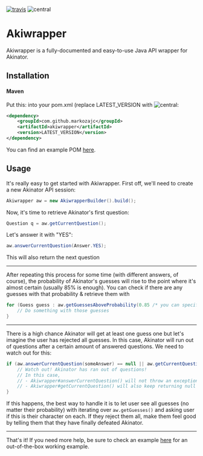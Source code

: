 [central]: https://img.shields.io/maven-central/v/com.github.markozajc/akiwrapper.svg?label=Maven%20Central
[travis]: https://travis-ci.org/markozajc/Akiwrapper.svg?branch=master
[![travis]](https://travis-ci.org/markozajc/Akiwrapper)
![central]


# Akiwrapper
Akiwrapper is a fully-documented and easy-to-use Java API wrapper for Akinator.

## Installation
#### Maven
Put this: into your pom.xml (replace LATEST_VERSION with ![central]:
```xml
<dependency>
	<groupId>com.github.markozajc</groupId>
	<artifactId>akiwrapper</artifactId>
	<version>LATEST_VERSION</version>
</dependency>
```
You can find an example POM [here](https://github.com/markozajc/Akiwrapper/blob/master/example/pom.xml).

## Usage
It's really easy to get started with Akiwrapper. First off, we'll need to create a new Akinator API session:
```java
Akiwrapper aw = new AkiwrapperBuilder().build();
```

Now, it's time to retrieve Akinator's first question:
```java
Question q = aw.getCurrentQuestion();
```

Let's answer it with "YES":
```java
aw.answerCurrentQuestion(Answer.YES);
```
This will also return the next question

---

After repeating this process for some time (with different answers, of course), the probability of Akinator's guesses will rise to the point where it's almost certain (usually 85% is enough). You can check if there are any guesses with that probability & retrieve them with
```java
for (Guess guess : aw.getGuessesAboveProbability(0.85 /* you can specify your threshold between 0 and 1 */)) {
	// Do something with those guesses
}
```

---

There is a high chance Akinator will get at least one guess one but let's imagine the user has rejected all guesses. In this case, Akinator will run out of questions after a certain amount of answered questions. We need to watch out for this:
``` java
if (aw.answerCurrentQuestion(someAnswer) == null || aw.getCurrentQuestion() == null) {
	// Watch out! Akinator has ran out of questions! 
	// In this case,
	// - Akiwrapper#answerCurrentQuestion() will not throw an exception but rather return null no matter what
	// - Akiwrapper#getCurrentQuestion() will also keep returning null
}
```
If this happens, the best way to handle it is to let user see all guesses (no matter their probability) with iterating over `aw.getGuesses()` and asking user if this is their character on each. If they reject them all, make them feel good by telling them that they have finally defeated Akinator.


---
That's it! If you need more help, be sure to check an example [here](https://github.com/markozajc/Akiwrapper/tree/master/example) for an out-of-the-box working example.
